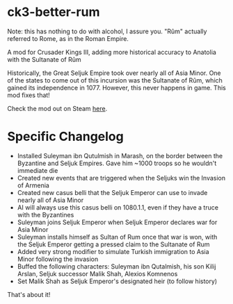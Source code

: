# ck3-better-rum
Note: this has nothing to do with alcohol, I assure you. "Rûm" actually referred to Rome, as in the Roman Empire.

A mod for Crusader Kings III, adding more historical accuracy to Anatolia with the Sultanate of Rûm

Historically, the Great Seljuk Empire took over nearly all of Asia Minor. One of the states to come out of this incursion was the Sultanate of Rûm, which gained its independence in 1077. However, this never happens in game. This mod fixes that!

Check the mod out on Steam [here](https://steamcommunity.com/sharedfiles/filedetails/?id=2386400908).

# Specific Changelog
- Installed Suleyman ibn Qutulmish in Marash, on the border between the Byzantine and Seljuk Empires. Gave him ~1000 troops so he wouldn't immediate die
- Created new events that are triggered when the Seljuks win the Invasion of Armenia
- Created new casus belli that the Seljuk Emperor can use to invade nearly all of Asia Minor
- AI will always use this casus belli on 1080.1.1, even if they have a truce with the Byzantines
- Suleyman joins Seljuk Emperor when Seljuk Emperor declares war for Asia Minor
- Suleyman installs himself as Sultan of Rum once that war is won, with the Seljuk Emperor getting a pressed claim to the Sultanate of Rum
- Added very strong modifier to simulate Turkish immigration to Asia Minor following the invasion
- Buffed the following characters: Suleyman ibn Qutalmish, his son Kilij Arslan, Seljuk successor Malik Shah, Alexios Komnenos
- Set Malik Shah as Seljuk Emperor's designated heir (to follow history)

That's about it!
